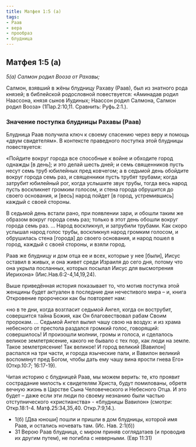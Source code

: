 ```yaml
---
title: Матфея 1:5 (а)
tags: 
- Раав
- вера
- прообраз
- блудница
---
```


## Матфея 1:5 (а)

*5(а) Салмон родил Вооза от Рахавы;*

Салмон, взявший в жёны блудницу Рахаву (Раав), был из знатного рода князей;  в библейской родословной повествуется: «Аминадав родил Наассона, князя сынов Иудиных;  Наассон родил Салмона, Салмон родил Вооза» (1Пар.2:10,11. Сравнить: Руфь.2:1.). 

### Значение поступка блудницы Рахавы (Раав)

Блудница Раав получила ключ к своему спасению через веру и помощь «двум свидетелям».  В контексте праведного поступка этой блудницы повествуется: 

«Пойдите вокруг города все способные к войне и обходите город однажды [в день]; и это делай шесть дней;  и семь священников пусть несут семь труб юбилейных пред ковчегом; а в седьмой день обойдите вокруг города семь раз, и священники пусть трубят трубами;  когда затрубит юбилейный рог, когда услышите звук трубы, тогда весь народ пусть воскликнет громким голосом, и стена города обрушится до своего основания, и [весь] народ пойдет [в город, устремившись] каждый с своей стороны. 

В седьмой день встали рано, при появлении зари, и обошли таким же образом вокруг города семь раз; только в этот день обошли вокруг города семь раз.  … Народ воскликнул, и затрубили трубами. Как скоро услышал народ голос трубы, воскликнул народ громким голосом, и обрушилась стена [города] до своего основания, и народ пошел в город, каждый с своей стороны, и взяли город. 

Раав же блудницу и дом отца ее и всех, которые у нее [были], Иисус оставил в живых, и она живет среди Израиля до сего дня, потому что она укрыла посланных, которых посылал Иисус для высмотрения Иерихона» (Иис.Нав.6:2-4,14,19,24). 

Выше приведённая история показывает то, что мотив поступка этой женщины будет актуален в последние дни нечестивого мира – и, книга Откровение пророчески как бы повторяет нам: 

«но в те дни, когда возгласит седьмой Ангел, когда он вострубит, совершится тайна Божия, как Он благовествовал рабам Своим пророкам. …  Седьмой Ангел вылил чашу свою на воздух: и из храма небесного от престола раздался громкий голос, говорящий: совершилось!  И произошли молнии, громы и голоса, и сделалось великое землетрясение, какого не бывало с тех пор, как люди на земле. Такое землетрясение! Так великое!  И город великий [Вавилон]  распался на три части, и города языческие пали, и Вавилон великий воспомянут пред Богом, чтобы дать ему чашу вина ярости гнева Его» (Откр.10:7; 16:17-19). 

Читая историю с блудницей Раав, мы можем верить:  те, кто проявит сострадание милость к свидетелям Христа, будут помилованы, обретя вечную жизнь в Царстве Сына Человеческого  и Небесного Отца. И это будет – даже если эти люди по своему незнанию были частью отступнического  «христианства» - «блудницы Вавилон» (смотри: Откр.18:1-4. Матф.25:34,35,40. Откр.7:9,14.).  

- 1(б) [Два юноши] пошли и пришли в дом блудницы, которой имя Раав, и остались ночевать там. (Ис. Нав. 2:1(б))
- 31 Верою Раав блудница, с миром приняв соглядатаев (и проводив их другим путем), не погибла с неверными. (Евр 11:31)
